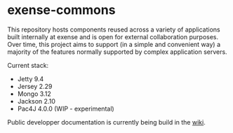 # exense-commons

This repository hosts components reused across a variety of applications built internally at exense and is open for external collaboration purposes. Over time, this project aims to support (in a simple and convenient way) a majority of the features normally supported by complex application servers.

Current stack:
- Jetty 9.4
- Jersey 2.29
- Mongo 3.12
- Jackson 2.10
- Pac4J 4.0.0 (WIP - experimental)

Public developper documentation is currently being build in the [wiki](https://github.com/exense/exense-commons/wiki).
